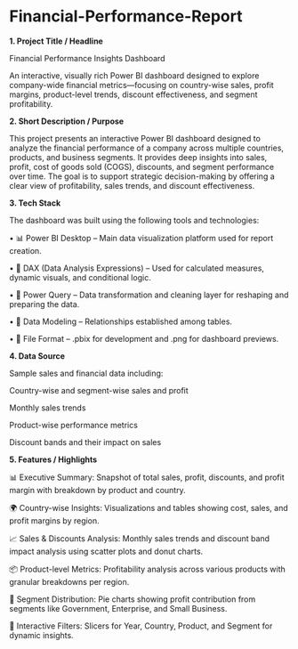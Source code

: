 # Financial-Performance-Report

**1. Project Title / Headline**

Financial Performance Insights Dashboard

An interactive, visually rich Power BI dashboard designed to explore company-wide financial metrics—focusing on country-wise sales, profit margins, product-level trends, discount effectiveness, and segment profitability.

**2. Short Description / Purpose**

This project presents an interactive Power BI dashboard designed to analyze the financial performance of a company across multiple countries, products, and business segments. It provides deep insights into sales, profit, cost of goods sold (COGS), discounts, and segment performance over time. The goal is to support strategic decision-making by offering a clear view of profitability, sales trends, and discount effectiveness.

**3. Tech Stack**

The dashboard was built using the following tools and technologies:

• 📊 Power BI Desktop – Main data visualization platform used for report creation.

• 🧠 DAX (Data Analysis Expressions) – Used for calculated measures, dynamic visuals, and conditional logic.

• 📂 Power Query – Data transformation and cleaning layer for reshaping and preparing the data.

• 📝 Data Modeling – Relationships established among tables.

• 📁 File Format – .pbix for development and .png for dashboard previews.

**4. Data Source**

Sample sales and financial data including:

Country-wise and segment-wise sales and profit

Monthly sales trends

Product-wise performance metrics

Discount bands and their impact on sales

**5. Features / Highlights**

📊 Executive Summary: Snapshot of total sales, profit, discounts, and profit margin with breakdown by product and country.

🌍 Country-wise Insights: Visualizations and tables showing cost, sales, and profit margins by region.

📈 Sales & Discounts Analysis: Monthly sales trends and discount band impact analysis using scatter plots and donut charts.

📦 Product-level Metrics: Profitability analysis across various products with granular breakdowns per region.

🧩 Segment Distribution: Pie charts showing profit contribution from segments like Government, Enterprise, and Small Business.

📁 Interactive Filters: Slicers for Year, Country, Product, and Segment for dynamic insights.


